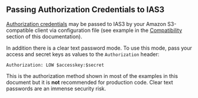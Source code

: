 ## Passing Authorization Credentials to IAS3

[Authorization credentials](http://www.archive.org/account/s3.php) may be passed to IAS3 by your Amazon S3-compatible client via configuration file (see example in the [Compatibility](./compatibility.md) section of this documentation). 

In addition there is a clear text password mode. To use this mode, pass your access and secret keys as values to the `Authorization` header:

    Authorization: LOW $accesskey:$secret

This is the authorization method shown in most of the examples in this document but it is **not** recommended for production code. Clear text passwords are an immense security risk.
